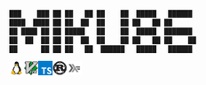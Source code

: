 ```
███    ███ ██ ██   ██ ██    ██  █████   ██████  
████  ████ ██ ██  ██  ██    ██ ██   ██ ██       
██ ████ ██ ██ █████   ██    ██  █████  ███████  
██  ██  ██ ██ ██  ██  ██    ██ ██   ██ ██    ██ 
██      ██ ██ ██   ██  ██████   █████   ██████ 
```

<img align="left" alt="Linux" width="26px" src="https://raw.githubusercontent.com/github/explore/80688e429a7d4ef2fca1e82350fe8e3517d3494d/topics/linux/linux.png" />
<img align="left" alt="Vim" width="26px" src="https://raw.githubusercontent.com/github/explore/80688e429a7d4ef2fca1e82350fe8e3517d3494d/topics/vim/vim.png" />
<img align="left" alt="TypeScript" width="26px" src="https://raw.githubusercontent.com/github/explore/80688e429a7d4ef2fca1e82350fe8e3517d3494d/topics/typescript/typescript.png" />
<img align="left" alt="Rust" width="26px" src="https://raw.githubusercontent.com/github/explore/80688e429a7d4ef2fca1e82350fe8e3517d3494d/topics/rust/rust.png" />
<img align="left" alt="Rust" width="26px" src="https://raw.githubusercontent.com/github/explore/80688e429a7d4ef2fca1e82350fe8e3517d3494d/topics/haskell/haskell.png" />

